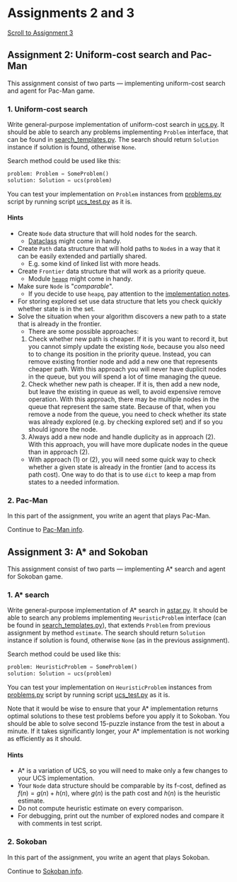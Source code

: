 # Assignments 2 and 3
[Scroll to Assignment 3](#assignment-3-sokoban)

## Assignment 2: Uniform-cost search and Pac-Man

This assignment consist of two parts — implementing uniform-cost search and agent for Pac-Man game.
### 1. Uniform-cost search
Write general-purpose implementation of uniform-cost search in [ucs.py](ucs.py). It should be able to search any problems implementing `Problem` interface, that can be found in [search_templates.py](search_templates.py). The search should return `Solution` instance if solution is found, otherwise `None`.

Search method could be used like this:
```python
problem: Problem = SomeProblem()
solution: Solution = ucs(problem)
```

You can test your implementation on `Problem` instances from [problems.py](problems.py) script by running script [ucs_test.py](ucs_test.py) as it is.

#### Hints
- Create `Node` data structure that will hold nodes for the search.
  - [Dataclass](https://docs.python.org/3/library/dataclasses.html) might come in handy.
- Create `Path` data structure that will hold paths to `Node`s in a way that it can be easily extended and partially shared.
  - E.g. some kind of linked list with more heads.
- Create `Frontier` data structure that will work as a priority queue.
  - Module [`heapq`](https://docs.python.org/3/library/heapq.html#module-heapq) might come in handy.
- Make sure `Node` is "*comparable*".
  - If you decide to use `heapq`, pay attention to the [implementation notes](https://docs.python.org/3/library/heapq.html#priority-queue-implementation-notes).
- For storing explored set use data structure that lets you check quickly whether state is in the set.
- Solve the situation when your algorithm discovers a new path to a state that is already in the frontier.
  - There are some possible approaches:
  1. Check whether new path is cheaper. If it is you want to record it, but you cannot simply update the existing `Node`, because you also need to to change its position in the priority queue. Instead, you can remove existing frontier node and add a new one that represents cheaper path. With this approach you will never have duplicit nodes in the queue, but you will spend a lot of time managing the queue.
  2. Check whether new path is cheaper. If it is, then add a new node, but leave the existing in queue as well, to avoid expensive remove operation. With this approach, there may be multiple nodes in the queue that represent the same state. Because of that, when you remove a node from the queue, you need to check whether its state was already explored (e.g. by checking explored set) and if so you should ignore the node.
  3. Always add a new node and handle duplicity as in approach (2). With this approach, you will have more duplicate nodes in the queue than in approach (2).
  - With approach (1) or (2), you will need some quick way to check whether a given state is already in the frontier (and to access its path cost). One way to do that is to use `dict` to keep a map from states to a needed information.


### 2. Pac-Man
In this part of the assignment, you write an agent that plays Pac-Man.

Continue to [Pac-Man info](pacman/README.md).


## Assignment 3: A* and Sokoban

This assignment consist of two parts — implementing A* search and agent for Sokoban game.

### 1. A* search

Write general-purpose implementation of A* search in [astar.py](astar.py). It should be able to search any problems implementing `HeuristicProblem` interface (can be found in [search_templates.py](search_templates.py)), that extends `Problem` from previous assignment by method `estimate`. The search should return `Solution` instance if solution is found, otherwise `None` (as in the previous assignment).

Search method could be used like this:
```python
problem: HeuristicProblem = SomeProblem()
solution: Solution = ucs(problem)
```

You can test your implementation on `HeuristicProblem` instances from [problems.py](problems.py) script by running script [ucs_test.py](ucs_test.py) as it is.

Note that it would be wise to ensure that your A* implementation returns optimal solutions to these test problems before you apply it to Sokoban. You should be able to solve second 15-puzzle instance from the test in about a minute. If it takes significantly longer, your A* implementation is not working as efficiently as it should.

#### Hints
- A* is a variation of UCS, so you will need to make only a few changes to your UCS implementation.
- Your `Node` data structure should be comparable by its f-cost, defined as $f(n) = g(n) + h(n)$, where $g(n)$ is the path cost and $h(n)$ is the heuristic estimate.
- Do not compute heuristic estimate on every comparison.
- For debugging, print out the number of explored nodes and compare it with comments in test script.

### 2. Sokoban
In this part of the assignment, you write an agent that plays Sokoban.

Continue to [Sokoban info](sokoban/README.md).
